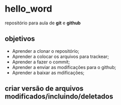 # hello_word
repositório para aula de **git** e **github**

## objetivos

* Aprender a clonar o repositório;
* Aprender a colocar os arquivos para trackear;
* Aprender a fazer o commit;
* Aprender a enviar as modificações para o github;
* Aprender a baixar as mdificações;

## criar versão de arquivos modificados/incluindo/deletados